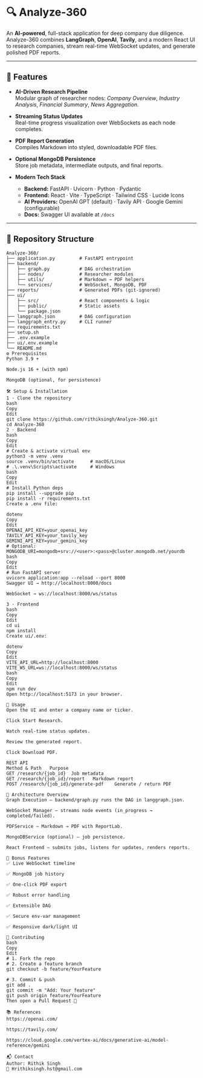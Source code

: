 # 🔍 Analyze-360

An **AI-powered**, full-stack application for deep company due diligence.  
Analyze-360 combines **LangGraph**, **OpenAI**, **Tavily**, and a modern React UI to research companies, stream real-time WebSocket updates, and generate polished PDF reports.

---

## 🚀 Features

- **AI-Driven Research Pipeline**  
  Modular graph of researcher nodes: *Company Overview*, *Industry Analysis*, *Financial Summary*, *News Aggregation*.

- **Streaming Status Updates**  
  Real-time progress visualization over WebSockets as each node completes.

- **PDF Report Generation**  
  Compiles Markdown into styled, downloadable PDF files.

- **Optional MongoDB Persistence**  
  Store job metadata, intermediate outputs, and final reports.

- **Modern Tech Stack**  
  - **Backend:** FastAPI · Uvicorn · Python · Pydantic  
  - **Frontend:** React · Vite · TypeScript · Tailwind CSS · Lucide Icons  
  - **AI Providers:** OpenAI GPT (default) · Tavily API · Google Gemini (configurable)  
  - **Docs:** Swagger UI available at `/docs`

---

## 📂 Repository Structure

```text
Analyze-360/
├── application.py         # FastAPI entrypoint
├── backend/
│   ├── graph.py           # DAG orchestration
│   ├── nodes/             # Researcher modules
│   ├── utils/             # Markdown → PDF helpers
│   └── services/          # WebSocket, MongoDB, PDF
├── reports/               # Generated PDFs (git-ignored)
├── ui/
│   ├── src/               # React components & logic
│   ├── public/            # Static assets
│   └── package.json
├── langgraph.json         # DAG configuration
├── langgraph_entry.py     # CLI runner
├── requirements.txt
├── setup.sh
├── .env.example
├── ui/.env.example
└── README.md
⚙️ Prerequisites
Python 3.9 +

Node.js 16 + (with npm)

MongoDB (optional, for persistence)

🛠️ Setup & Installation
1 · Clone the repository
bash
Copy
Edit
git clone https://github.com/rithiksingh/Analyze-360.git
cd Analyze-360
2 · Backend
bash
Copy
Edit
# Create & activate virtual env
python3 -m venv .venv
source .venv/bin/activate      # macOS/Linux
# .\.venv\Scripts\activate     # Windows
bash
Copy
Edit
# Install Python deps
pip install --upgrade pip
pip install -r requirements.txt
Create a .env file:

dotenv
Copy
Edit
OPENAI_API_KEY=your_openai_key
TAVILY_API_KEY=your_tavily_key
GEMINI_API_KEY=your_gemini_key
# Optional:
MONGODB_URI=mongodb+srv://<user>:<pass>@cluster.mongodb.net/yourdb
bash
Copy
Edit
# Run FastAPI server
uvicorn application:app --reload --port 8000
Swagger UI → http://localhost:8000/docs

WebSocket → ws://localhost:8000/ws/status

3 · Frontend
bash
Copy
Edit
cd ui
npm install
Create ui/.env:

dotenv
Copy
Edit
VITE_API_URL=http://localhost:8000
VITE_WS_URL=ws://localhost:8000/ws/status
bash
Copy
Edit
npm run dev
Open http://localhost:5173 in your browser.

🚦 Usage
Open the UI and enter a company name or ticker.

Click Start Research.

Watch real-time status updates.

Review the generated report.

Click Download PDF.

REST API
Method & Path	Purpose
GET /research/{job_id}	Job metadata
GET /research/{job_id}/report	Markdown report
POST /research/{job_id}/generate-pdf	Generate / return PDF

🧩 Architecture Overview
Graph Execution — backend/graph.py runs the DAG in langgraph.json.

WebSocket Manager — streams node events (in_progress → completed/failed).

PDFService — Markdown → PDF with ReportLab.

MongoDBService (optional) — job persistence.

React Frontend — submits jobs, listens for updates, renders reports.

🏅 Bonus Features
✅ Live WebSocket timeline

✅ MongoDB job history

✅ One-click PDF export

✅ Robust error handling

✅ Extensible DAG

✅ Secure env-var management

✅ Responsive dark/light UI

🙌 Contributing
bash
Copy
Edit
# 1. Fork the repo
# 2. Create a feature branch
git checkout -b feature/YourFeature

# 3. Commit & push
git add .
git commit -m "Add: Your feature"
git push origin feature/YourFeature
Then open a Pull Request 🚀

📚 References
https://openai.com/

https://tavily.com/

https://cloud.google.com/vertex-ai/docs/generative-ai/model-reference/gemini

📬 Contact
Author: Rithik Singh
📧 Hrithiksingh.hst@gmail.com

